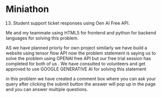 # Miniathon
13. Student support ticket responses using Oen AI Free API.

Me and my teammate using HTML5 for frontend and python for backend languages for solving this problem.

AS we have planned priorly for own project similarly we have build a website using tensor flow API now the problem statement is saying us to solve the problem using OPENAI free API but our free trial session has completed for both of us . We have consulted to volunteers and get approved to use GOOGLE GENERATIVE AI for solving this statement 

in this problem we have created a comment box where you can ask your query after clicking the submit button the answer will pop up in the page and you can answer multiple questions.

